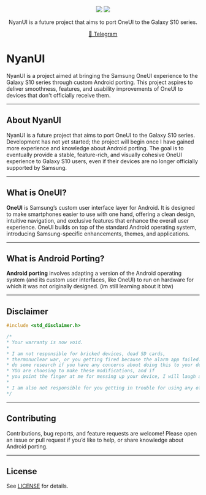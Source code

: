 </h1>
<p align="center">
  <a href="https://github.com/immohammeeed/NyanUI/blob/main/LICENSE"><img loading="lazy" src="https://https://img.shields.io/badge/license-GPL3.0-yellow?style=for-the-badge&logo=github"/></a>
  <a href="https://github.com/immohammeeed/NyanUI/graphs/contributors"><img loading="lazy" src="https://img.shields.io/github/contributors/immohammeeed/NyanUI?style=for-the-badge
?style=for-the-badge"/></a>
</p>
<p align="center">NyanUI is a future project that aims to port OneUI to the Galaxy S10 series.</p>

<p align="center">
  <a href="https://t.me/im_mohammeeed">💬 Telegram</a>
</p>

# NyanUI

NyanUI is a project aimed at bringing the Samsung OneUI experience to the Galaxy S10 series through custom Android porting. This project aspires to deliver smoothness, features, and usability improvements of OneUI to devices that don't officially receive them.

---

## About NyanUI

NyanUI is a future project that aims to port OneUI to the Galaxy S10 series. Development has not yet started; the project will begin once I have gained more experience and knowledge about Android porting. The goal is to eventually provide a stable, feature-rich, and visually cohesive OneUI experience to Galaxy S10 users, even if their devices are no longer officially supported by Samsung.

---

## What is OneUI?

**OneUI** is Samsung’s custom user interface layer for Android. It is designed to make smartphones easier to use with one hand, offering a clean design, intuitive navigation, and exclusive features that enhance the overall user experience. OneUI builds on top of the standard Android operating system, introducing Samsung-specific enhancements, themes, and applications.

---

## What is Android Porting?

**Android porting** involves adapting a version of the Android operating system (and its custom user interfaces, like OneUI) to run on hardware for which it was not originally designed. (im still learning about it btw)

---

## Disclaimer
```cpp
#include <std_disclaimer.h>

/*
* Your warranty is now void.
*
* I am not responsible for bricked devices, dead SD cards,
* thermonuclear war, or you getting fired because the alarm app failed. Please
* do some research if you have any concerns about doing this to your device
* YOU are choosing to make these modifications, and if
* you point the finger at me for messing up your device, I will laugh at you.
*
* I am also not responsible for you getting in trouble for using any of the features in this ROM, including but not limited to Call Recording, secure flag removal etc.
*/
```
---

## Contributing

Contributions, bug reports, and feature requests are welcome! Please open an issue or pull request if you’d like to help, or share knowledge about Android porting.

---

## License

See [LICENSE](LICENSE) for details.
